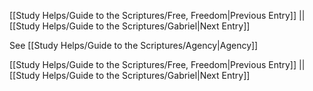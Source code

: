 [[Study Helps/Guide to the Scriptures/Free, Freedom|Previous Entry]]  ||  [[Study Helps/Guide to the Scriptures/Gabriel|Next Entry]]

 See [[Study Helps/Guide to the Scriptures/Agency|Agency]]

[[Study Helps/Guide to the Scriptures/Free, Freedom|Previous Entry]]  ||  [[Study Helps/Guide to the Scriptures/Gabriel|Next Entry]]